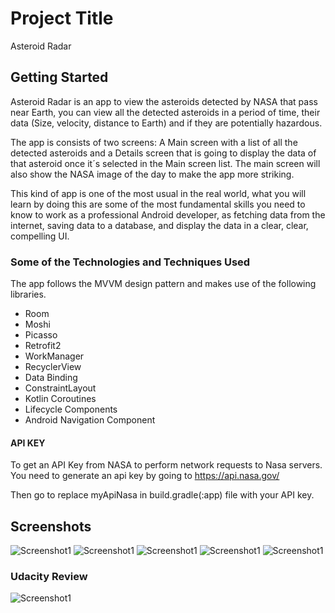 # Project Title

Asteroid Radar

## Getting Started

Asteroid Radar is an app to view the asteroids detected by NASA that pass near Earth, you can view all the detected asteroids in a period of time, their data (Size, velocity, distance to Earth) and if they are potentially hazardous.

The app is consists of two screens: A Main screen with a list of all the detected asteroids and a Details screen that is going to display the data of that asteroid once it´s selected in the Main screen list. The main screen will also show the NASA image of the day to make the app more striking.

This kind of app is one of the most usual in the real world, what you will learn by doing this are some of the most fundamental skills you need to know to work as a professional Android developer, as fetching data from the internet, saving data to a database, and display the data in a clear, clear, compelling UI.

### Some of the Technologies and Techniques Used
The app follows the MVVM design pattern and makes use of the following libraries.

- Room
- Moshi
- Picasso
- Retrofit2
- WorkManager
- RecyclerView
- Data Binding
- ConstraintLayout
- Kotlin Coroutines
- Lifecycle Components
- Android Navigation Component

#### API KEY
To get an API Key from NASA to perform network requests to Nasa servers. You need to generate an api key by going to https://api.nasa.gov/

Then go to replace myApiNasa in build.gradle(:app) file with your API key.

## Screenshots

 ![Screenshot1](screenshots/asteroid-radar-screenshot-1.jpg)
 ![Screenshot1](screenshots/asteroid-radar-screenshot-2.jpg)
 ![Screenshot1](screenshots/asteroid-radar-screenshot-3.jpg)
 ![Screenshot1](screenshots/asteroid-radar-screenshot-4.jpg)
 ![Screenshot1](screenshots/asteroid-radar-screenshot-5.jpg)

### Udacity Review
 ![Screenshot1](screenshots/asteroid-radar-udacity-review.png)
